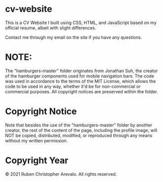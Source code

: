 # cv-website
This is a CV Website I built using CSS, HTML, and JavaScript based on my official resume, albeit with slight differences.

Contact me through my email on the site if you have any questions.

# NOTE: 

The "hamburgers-master" folder originates from Jonathan Suh, the creator of the hamburger components used for mobile navigation bars. The code was used in accordance to the terms of the MIT License, which allows the code to be used in any way, whether it'd be for non-commercial or commercial purposes. All copyright notices are preserved within the folder.

# Copyright Notice

Note that besides the use of the "hamburgers-master" folder by another creator, the rest of the content of the page, including the profile image, will NOT be copied, distributed, modified, or reproduced through any means without my written permission.

# Copyright Year
© 2021 Ruben Christopher Arevalo. All rights reserved.
